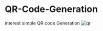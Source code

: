 ﻿# QR-Code-Generation
interest simple QR code Generation
![qr](https://github.com/SaqeebPatel/QR-Code-Generation/assets/132561344/a4163f09-b9c1-4113-8cf8-b0395f3c5f9e)

